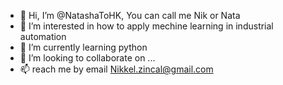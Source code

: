 - 👋 Hi, I’m @NatashaToHK, You can call me Nik or Nata
- 👀 I’m interested in how to apply mechine learning in industrial automation
- 🌱 I’m currently learning python 
- 💞️ I’m looking to collaborate on ...
- 📫 reach me by email Nikkel.zincal@gmail.com

<!---
NatashaToHK/NatashaToHK is a ✨ special ✨ repository because its `README.md` (this file) appears on your GitHub profile.
You can click the Preview link to take a look at your changes.
--->
